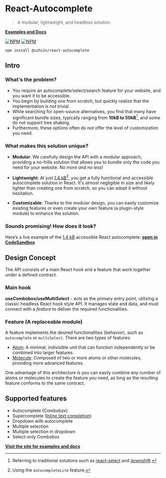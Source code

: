 # React-Autocomplete

> A modular, lightweight, and headless solution.

**[Examples and Docs](https://szhsin.github.io/react-autocomplete/)**

[![NPM](https://img.shields.io/npm/v/@szhsin/react-autocomplete.svg)](https://www.npmjs.com/package/@szhsin/react-autocomplete)
[![NPM](https://img.shields.io/bundlephobia/minzip/@szhsin/react-autocomplete)](https://bundlephobia.com/package/@szhsin/react-autocomplete)

`npm install @szhsin/react-autocomplete`

## Intro

### What's the problem?

- You require an autocomplete/select/search feature for your website, and you want it to be accessible.
- You begin by building one from scratch, but quickly realize that the implementation is not trivial.
- While searching for open-source alternatives, you find that many have significant bundle sizes, typically ranging from **10kB to 50kB**[^1], and some do not support tree shaking.
- Furthermore, these options often do not offer the level of customization you need.

### What makes this solution unique?

- **Modular**: We carefully design the API with a modular approach, providing a no-frills solution that allows you to bundle only the code you need for your website. _No more and no less!_

- **Lightweight**: At just [1.4 kB](https://bundlejs.com/?q=%40szhsin%2Freact-autocomplete&bundle&treeshake=%5B%7B+useCombobox%2CautocompleteLite+%7D%5D&config=%7B%22esbuild%22%3A%7B%22external%22%3A%5B%22react%22%5D%7D%7D)[^2], you get a fully functional and accessible autocomplete solution in React. It's almost negligible in size and likely lighter than creating one from scratch, so you can adopt it without hesitation.

- **Customizable**: Thanks to the modular design, you can easily customize existing features or even create your own feature (a plugin-style module) to enhance the solution.

### Sounds promising! How does it look?

Here’s a live example of the [1.4 kB](https://bundlejs.com/?q=%40szhsin%2Freact-autocomplete&bundle&treeshake=%5B%7B+useCombobox%2CautocompleteLite+%7D%5D&config=%7B%22esbuild%22%3A%7B%22external%22%3A%5B%22react%22%5D%7D%7D) accessible React autocomplete: **[open in CodeSandbox](https://codesandbox.io/p/sandbox/autocompletelite-wf757s)**

## Design Concept

The API consists of a main React hook and a feature that work together under a defined contract.

### Main hook

**useCombobox/useMultiSelect** - acts as the primary entry point, utilizing a classic headless React hook style API. It manages state and data, and must connect with a _feature_ to deliver the required functionalities.

### Feature (A replaceable module)

A feature implements the desired functionalities (behavior), such as `autocomplete` or `multiSelect`. There are two types of features:

- [Atom](https://github.com/szhsin/react-autocomplete/tree/master/src/features/atom): A minimal, indivisible unit that can function independently or be combined into larger features.
- [Molecule](https://github.com/szhsin/react-autocomplete/tree/master/src/features/molecule): Composed of two or more atoms or other molecules, providing more advanced features.

One advantage of this architecture is you can easily combine any number of atoms or molecules to create the feature you need, as long as the resulting feature conforms to the same contract.

## Supported features

- Autocomplete (Combobox)
- Supercomplete ([Inline text completion](https://www.w3.org/WAI/ARIA/apg/patterns/combobox/examples/combobox-autocomplete-both/))
- Dropdown with autocomplete
- Multiple selection
- Multiple selection in dropdown
- Select-only Combobox

**[Visit the site for examples and docs](https://szhsin.github.io/react-autocomplete/)**

[^1]: Referring to traditional solutions such as [react-select](https://bundlephobia.com/package/react-select) and [downshift](https://bundlephobia.com/package/downshift).

[^2]: Using the `autocompleteLite` feature.
